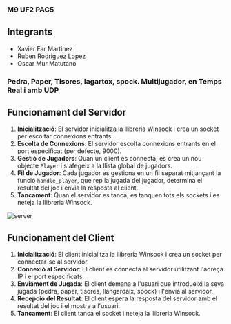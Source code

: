 ### M9 UF2 PAC5

## Integrants

- Xavier Far Martinez 
- Ruben Rodriguez Lopez
- Oscar Mur Matutano

### Pedra, Paper, Tisores, lagartox, spock. Multijugador, en Temps Real i amb UDP

## Funcionament del Servidor

1. **Inicialització**: El servidor inicialitza la llibreria Winsock i crea un socket per escoltar connexions entrants.
2. **Escolta de Connexions**: El servidor escolta connexions entrants en el port especificat (per defecte, 9000).
3. **Gestió de Jugadors**: Quan un client es connecta, es crea un nou objecte `Player` i s'afegeix a la llista global de jugadors.
4. **Fil de Jugador**: Cada jugador es gestiona en un fil separat mitjançant la funció `handle_player`, que rep la jugada del jugador, determina el resultat del joc i envia la resposta al client.
5. **Tancament**: Quan el servidor es tanca, es tanquen tots els sockets i es neteja la llibreria Winsock.

![server](/M9_UF2_PAC5/images/server_init.png)

## Funcionament del Client

1. **Inicialització**: El client inicialitza la llibreria Winsock i crea un socket per connectar-se al servidor.
2. **Connexió al Servidor**: El client es connecta al servidor utilitzant l'adreça IP i el port especificats.
3. **Enviament de Jugada**: El client demana a l'usuari que introdueixi la seva jugada (pedra, paper, tisores, llangardaix, spock) i l'envia al servidor.
4. **Recepció del Resultat**: El client espera la resposta del servidor amb el resultat del joc i el mostra a l'usuari.
5. **Tancament**: El client tanca el socket i neteja la llibreria Winsock.